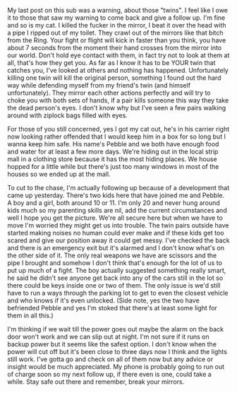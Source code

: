 My last post on this sub was a warning, about those "twins". I feel like I owe it to those that saw my warning to come back and give a follow up. I'm fine and so is my cat. I killed the fucker in the mirror, I beat it over the head with a pipe I ripped out of my toilet. They crawl out of the mirrors like that bitch from the Ring. Your fight or flight will kick in faster than you think, you have about 7 seconds from the moment their hand crosses from the mirror into our world. Don't hold eye contact with them, in fact try not to look at them at all, that's how they get you. As far as I know it has to be YOUR twin that catches you, I've looked at others and nothing has happened. Unfortunately killing one twin will kill the original person, something I found out the hard way while defending myself from my friend's twin (and himself unfortunately). They mirror each other actions perfectly and will try to choke you with both sets of hands, if a pair kills someone this way they take the dead person's eyes. I don't know why but I've seen a few pairs walking around with ziplock bags filled with eyes.

For those of you still concerned, yes I got my cat out, he's in his carrier right now looking rather offended that I would keep him in a box for so long but I wanna keep him safe. His name's Pebble and we both have enough food and water for at least a few more days. We're hiding out in the local strip mall in a clothing store because it has the most hiding places. We house hopped for a little while but there's just too many windows in most of the houses so we ended up at the mall.

To cut to the chase, I'm actually following up because of a development that came up yesterday. There's two kids here that have joined me and Pebble. A boy and a girl, both around 10 or 11. I'm only 20 and never hung around kids much so my parenting skills are nil, add the current circumstances and well I hope you get the picture. We're all secure here but when we have to move I'm worried they might get us into trouble. The twin pairs outside have started making noises no human could ever make and if these kids get too scared and give our position away it could get messy. I've checked the back and there is an emergency exit but it's alarmed and I don't know what's on the other side of it. The only real weapons we have are scissors and the pipe I brought and somehow I don't think that's enough for the lot of us to put up much of a fight. The boy actually suggested something really smart, he said he didn't see anyone get back into any of the cars still in the lot so there could be keys inside one or two of them. The only issue is we'd still have to run a ways through the parking lot to get to even the closest vehicle and who knows if it's even unlocked.
(Side note, yes the two have befriended Pebble and yes I'm stoked that there's at least some light for them in all this.)

I'm thinking if we wait till the power goes out maybe the alarm on the back door won't work and we can slip out at night. I'm not sure if it runs on backup power but it seems like the safest option. I don't know when the power will cut off but it's been close to three days now I think and the lights still work. I've gotta go and check on all of them now but any advice or insight would be much appreciated. My phone is probably going to run out of charge soon so my next follow up, if there even is one, could take a while. Stay safe out there and remember, break your mirrors.